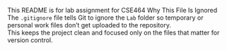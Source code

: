 This README is for lab assignment for CSE464
Why This File Is Ignored
The `.gitignore` file tells Git to ignore the `Lab` folder so temporary or personal work files don’t get uploaded to the repository.  
This keeps the project clean and focused only on the files that matter for version control.
